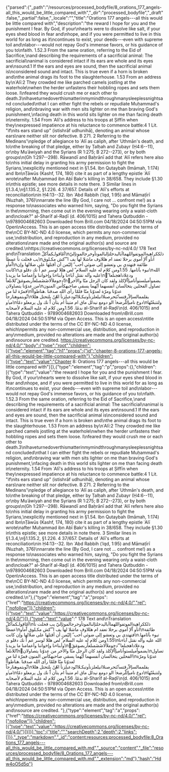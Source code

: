{"parsed":{"_path":"/resources/processed_bodyfile/8_orations_177_angels-all_this_would_be_little_compared_with","_dir":"processed_bodyfile","_draft":false,"_partial":false,"_locale":"","title":"Orations 177 angels---all this would be little compared with","description":"the reward I hope for you and the punishment I fear. By God, if your\nhearts were to dissolve like salt, if your eyes shed blood in fear and\nhope, and if you were permitted to live in this world for as long as it\ncontinues to exist, your deeds---even with supreme toil and\nlabor---would not repay God's immense favors, or his guidance of you to\nfaith. 1.52.3 From the same oration, referring to the Eid of Sacrifice,\nand describing the requirements of a sacrificial animal: The sacrificial\nanimal is considered intact if its ears are whole and its eyes are\nsound.1 If the ears and eyes are sound, then the sacrificial animal is\nconsidered sound and intact. This is true even if a horn is broken and\nthe animal drags its foot to the slaughterhouse. 1.53 From an address by\nʿAlī:2 They crowded me like parched camels jostling at the waterhole\nwhen the herder unfastens their hobbling ropes and sets them loose. I\nfeared they would crush me or each other to death.3\nIhaveturnedoverthismatterinmymindthroughmanysleeplessnightsand concluded\nthat I can either fight the rebels or repudiate Muḥammad's religion, and\nbraving war with men sits lighter on me than braving God's punishment,\nfacing death in this world sits lighter on me than facing death in\neternity. 1.54 From ʿAlī's address to his troops at Ṣiffīn when they\nexpressed impatience at his reluctance to commence battle:4 1 Lit. \"if\nits ears stand up\" (istishrāf udhunihā), denoting an animal whose ears\nare neither slit nor defective. B 271. 2 Referring to the Medinans'\npledge of allegiance to ʿAlī as caliph, after ʿUthmān's death, and to\nthe breaking of that pledge, either by Ṭalḥah and Zubayr (Ḥ4:6--11), or\nby Muʿāwiyah and the Syrians (R 1:275; B 272--273), or by both groups\n(Gh 1:297--298). Rāwandī and Baḥrānī add that ʿAlī refers here also to\nhis initial delay in granting his army permission to fight the Syrians,\nexplicitly mentioned next in §1.54. Ibn Qutaybah (Imāmah, 1:174) and Ibn\nṬāwūs (Kashf, 174, 180) cite it as part of a lengthy epistle ʿAlī wrote\nafter Muḥammad ibn Abī Bakr's killing in 38/658. They include §1.30 in\nthis epistle; see more details in note there. 3 Similar lines in §1.3.4,\n§1.135.2, §1.226. 4 37/657. Details of ʿAlī's efforts at reconciliation\nin Ḥ4:13--32. Ibn ʿAbd Rabbih (ʿIqd, 1:95) and Māmaṭīrī (Nuzhah, 376)\nnarrate the line (By God, I care not ... confront me!) as a response to\nassociates who warned him, saying, \"Do you fight the Syrians in the\nmorning, then come out in the evening wearing only a waist-cloth and\ncloak?\" al-Sharīf al-Raḍī (d. 406/1015) and Tahera Qutbuddin -\n9789004682603 Downloaded from Brill.com 04/18/2024 04:50:51PM via Open\nAccess. This is an open access title distributed under the terms of the\nCC BY-NC-ND 4.0 license, which permits any non-commercial use,\ndistribution, and reproduction in any medium, provided no alterations\nare made and the original author(s) and source are credited.\nhttps://creativecommons.org/licenses/by-nc-nd/4.0/ 178 Text and\nTranslation أمّاقولـكمأكلّ\nذلككراهيةالموتفواللهماأباليدخلتإلىالموتأوخرجالموتإليّ يب قحلت نأ عمطأ\nانأو اّلإ اًموي برحلا تعفد ام هللاوف ماشلا لهأ يف ا ً ّكش مكـلوق اّمأو\nطائفة فتهتدي بي وتعشو إلى ضوئي أحب ّ إليّمن أن أقتلها على ضلالها وإن كانت\nتبوء بآثامها. 1.55ومن كلام له عليه السلام ّ لص هللا لوسر عم اّ نك دقلو ى\nالله عليه وآله نقتل آباءنا وأبناءنا وإخواننا وأعمامنا ما يزيدنا\nّودعلاداهجىلعا ً ّدجوملألاضَضَمىلعاًربصومَقَ ّللاىلعاً\nّيضمواًميلستواًناميإاّلإكلذ ولقد كان الرجل منّا والآخر من عدوّنا يتصاولان\nتصاول الفحلين يتخالسان أنفسهما أيّهما يسقي صاحبهكأس المنون فمرّة لنا من\nعدوّنا ومرّة لعدوّنا منّا فلمّا رأى الله صدقنا .هناطوأاً ئّوبتموهنارجاً\nيقلممالسإلاّرقتسٱىّتحرصنلاانيلعلزنأوتبكـلاانّودعبلزنأ اهّنُ بلتحتل هللا ميٱو\nدوع ناميإللّرضخٱ الو دومع نيدلل ماق ام متيتأ ام يتأن اّ نك ول يرمعلو دمًا\nولتتبعُنّها ندمًا. 1.56ومن كلام له عليه السلام لأصحابه al-Sharīf al-Raḍī\n(d. 406/1015) and Tahera Qutbuddin - 9789004682603 Downloaded from\nBrill.com 04/18/2024 04:50:51PM via Open Access. This is an open access\ntitle distributed under the terms of the CC BY-NC-ND 4.0 license, which\npermits any non-commercial use, distribution, and reproduction in any\nmedium, provided no alterations are made and the original author(s) and\nsource are credited. https://creativecommons.org/licenses/by-nc-nd/4.0/","body":{"type":"root","children":[{"type":"element","tag":"h1","props":{"id":"chapter-8-orations-177-angels-all-this-would-be-little-compared-with"},"children":[{"type":"text","value":"Chapter 8: Orations 177 angels---all this would be little compared with"}]},{"type":"element","tag":"p","props":{},"children":[{"type":"text","value":"the reward I hope for you and the punishment I fear. By God, if your\nhearts were to dissolve like salt, if your eyes shed blood in fear and\nhope, and if you were permitted to live in this world for as long as it\ncontinues to exist, your deeds---even with supreme toil and\nlabor---would not repay God's immense favors, or his guidance of you to\nfaith. 1.52.3 From the same oration, referring to the Eid of Sacrifice,\nand describing the requirements of a sacrificial animal: The sacrificial\nanimal is considered intact if its ears are whole and its eyes are\nsound.1 If the ears and eyes are sound, then the sacrificial animal is\nconsidered sound and intact. This is true even if a horn is broken and\nthe animal drags its foot to the slaughterhouse. 1.53 From an address by\nʿAlī:2 They crowded me like parched camels jostling at the waterhole\nwhen the herder unfastens their hobbling ropes and sets them loose. I\nfeared they would crush me or each other to death.3\nIhaveturnedoverthismatterinmymindthroughmanysleeplessnightsand concluded\nthat I can either fight the rebels or repudiate Muḥammad's religion, and\nbraving war with men sits lighter on me than braving God's punishment,\nfacing death in this world sits lighter on me than facing death in\neternity. 1.54 From ʿAlī's address to his troops at Ṣiffīn when they\nexpressed impatience at his reluctance to commence battle:4 1 Lit. \"if\nits ears stand up\" (istishrāf udhunihā), denoting an animal whose ears\nare neither slit nor defective. B 271. 2 Referring to the Medinans'\npledge of allegiance to ʿAlī as caliph, after ʿUthmān's death, and to\nthe breaking of that pledge, either by Ṭalḥah and Zubayr (Ḥ4:6--11), or\nby Muʿāwiyah and the Syrians (R 1:275; B 272--273), or by both groups\n(Gh 1:297--298). Rāwandī and Baḥrānī add that ʿAlī refers here also to\nhis initial delay in granting his army permission to fight the Syrians,\nexplicitly mentioned next in §1.54. Ibn Qutaybah (Imāmah, 1:174) and Ibn\nṬāwūs (Kashf, 174, 180) cite it as part of a lengthy epistle ʿAlī wrote\nafter Muḥammad ibn Abī Bakr's killing in 38/658. They include §1.30 in\nthis epistle; see more details in note there. 3 Similar lines in §1.3.4,\n§1.135.2, §1.226. 4 37/657. Details of ʿAlī's efforts at reconciliation\nin Ḥ4:13--32. Ibn ʿAbd Rabbih (ʿIqd, 1:95) and Māmaṭīrī (Nuzhah, 376)\nnarrate the line (By God, I care not ... confront me!) as a response to\nassociates who warned him, saying, \"Do you fight the Syrians in the\nmorning, then come out in the evening wearing only a waist-cloth and\ncloak?\" al-Sharīf al-Raḍī (d. 406/1015) and Tahera Qutbuddin -\n9789004682603 Downloaded from Brill.com 04/18/2024 04:50:51PM via Open\nAccess. This is an open access title distributed under the terms of the\nCC BY-NC-ND 4.0 license, which permits any non-commercial use,\ndistribution, and reproduction in any medium, provided no alterations\nare made and the original author(s) and source are credited.\n"},{"type":"element","tag":"a","props":{"href":"https://creativecommons.org/licenses/by-nc-nd/4.0/","rel":["nofollow"]},"children":[{"type":"text","value":"https://creativecommons.org/licenses/by-nc-nd/4.0/"}]},{"type":"text","value":" 178 Text and\nTranslation أمّاقولـكمأكلّ\nذلككراهيةالموتفواللهماأباليدخلتإلىالموتأوخرجالموتإليّ يب قحلت نأ عمطأ\nانأو اّلإ اًموي برحلا تعفد ام هللاوف ماشلا لهأ يف ا ً ّكش مكـلوق اّمأو\nطائفة فتهتدي بي وتعشو إلى ضوئي أحب ّ إليّمن أن أقتلها على ضلالها وإن كانت\nتبوء بآثامها. 1.55ومن كلام له عليه السلام ّ لص هللا لوسر عم اّ نك دقلو ى\nالله عليه وآله نقتل آباءنا وأبناءنا وإخواننا وأعمامنا ما يزيدنا\nّودعلاداهجىلعا ً ّدجوملألاضَضَمىلعاًربصومَقَ ّللاىلعاً\nّيضمواًميلستواًناميإاّلإكلذ ولقد كان الرجل منّا والآخر من عدوّنا يتصاولان\nتصاول الفحلين يتخالسان أنفسهما أيّهما يسقي صاحبهكأس المنون فمرّة لنا من\nعدوّنا ومرّة لعدوّنا منّا فلمّا رأى الله صدقنا .هناطوأاً ئّوبتموهنارجاً\nيقلممالسإلاّرقتسٱىّتحرصنلاانيلعلزنأوتبكـلاانّودعبلزنأ اهّنُ بلتحتل هللا ميٱو\nدوع ناميإللّرضخٱ الو دومع نيدلل ماق ام متيتأ ام يتأن اّ نك ول يرمعلو دمًا\nولتتبعُنّها ندمًا. 1.56ومن كلام له عليه السلام لأصحابه al-Sharīf al-Raḍī\n(d. 406/1015) and Tahera Qutbuddin - 9789004682603 Downloaded from\nBrill.com 04/18/2024 04:50:51PM via Open Access. This is an open access\ntitle distributed under the terms of the CC BY-NC-ND 4.0 license, which\npermits any non-commercial use, distribution, and reproduction in any\nmedium, provided no alterations are made and the original author(s) and\nsource are credited. "},{"type":"element","tag":"a","props":{"href":"https://creativecommons.org/licenses/by-nc-nd/4.0/","rel":["nofollow"]},"children":[{"type":"text","value":"https://creativecommons.org/licenses/by-nc-nd/4.0/"}]}]}],"toc":{"title":"","searchDepth":2,"depth":2,"links":[]}},"_type":"markdown","_id":"content:resources:processed_bodyfile:8_Orations_177_angels---all_this_would_be_little_compared_with.md","_source":"content","_file":"resources/processed_bodyfile/8_Orations_177_angels---all_this_would_be_little_compared_with.md","_extension":"md"},"hash":"Hdw4oO5d5q"}